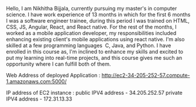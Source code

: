 Hello, I am Nikhitha Bijjala, currently pursuing my master's in computer science.
I have work experience of 13 months in which for the first 6 months I was a software engineer trainee, during this period I was trained on&nbsp;HTML, CSS, JS, Angular, React, and React native. For the rest of the months, I worked as a mobile application developer, my responsibilities included enhancing existing client's mobile applications using react native.
I'm also skilled at a few programming languages&nbsp; C, Java, and Python.
I have enrolled in this course as, I'm inclined to enhance my skills and excited to put my learning into real-time projects, and this course gives me such an opportunity where I can fulfill both of them.

Web Address of deployed Application : http://ec2-34-205-252-57.compute-1.amazonaws.com:5000/

IP address of EC2 instance : 
   public IPV4 address - 34.205.252.57
   private IPV4 address - 172.31.13.33